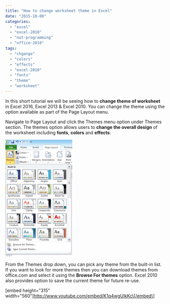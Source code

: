 ```yaml
---
title: "How to change worksheet theme in Excel"
date: "2015-10-08"
categories: 
  - "excel"
  - "excel-2010"
  - "not-programming"
  - "office-2010"
tags: 
  - "chgange"
  - "colors"
  - "effects"
  - "excel-2010"
  - "fonts"
  - "theme"
  - "worksheet"
---
```


In this short tutorial we will be seeing how to **change theme of worksheet** in Excel 2016, Excel 2013 & Excel 2010. You can change the theme using the option available as part of the Page Layout menu.

Navigate to Page Layout and click the Themes menu option under Themes section. The themes option allows users to **change the overall design** of the worksheet including **fonts**, **colors** and **effects**.

[![image](images/image_thumb158.png "image")](http://blogmines.com/blog/wp-content/uploads/2011/12/image158.png)

From the Themes drop down, you can pick any theme from the built-in list. If you want to look for more themes then you can download themes from office.com and select it using the **Browse For themes** option. Excel 2010 also provides option to save the current theme for future re-use.

\[embed height="315" width="560"\]http://www.youtube.com/embed/K1q4wgUlkKc\[/embed\]
